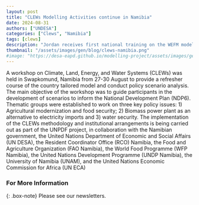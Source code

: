 ```yaml
---
layout: post
title: "CLEWs Modelling Activities continue in Namibia"
date: 2024-08-31
authors: ["UNDESA"]
categories: ["Clews", "Namibia"]
tags: [clews]
description: "Jordan receives first national training on the WEFM model for macroeconomic forecasting."
thumbnail: "/assets/images/gen/blog/clews-namibia.png"
#image: "https://desa-eapd.github.io/modelling-project/assets/images/gen/blog/wefm_jordan1.png"
---
```

A workshop on Climate, Land, Energy, and Water Systems (CLEWs) was held in Swapkomund, 
Namibia from 27-30 August to provide a refresher course of the country tailored model and 
conduct policy scenario analysis. The main objective of the workshop was to guide participants
in the development of scenarios to inform the National Development Plan (NDP6). Thematic 
groups were established to work on three key policy issues: 1) Agricultural modernization and food 
security; 2) Biomass power plant as an alternative to electricity imports and 3) water security. 
The implementation of the CLEWs methodology 
and institutional arrangements is being carried 
out as part of the UNPDF project, in 
collaboration with the Namibian government, 
the United Nations Department of Economic and 
Social Affairs (UN DESA), the Resident 
Coordinator Office (RCO) Namibia, the Food and 
Agriculture Organization (FAO Namibia), the 
World Food Programme (WFP Namibia), the 
United Nations Development Programme (UNDP 
Namibia), the University of Namibia (UNAM), 
and the United Nations Economic Commission 
for Africa (UN ECA)


### For More Information

{: .box-note}
Please see our newsletters.
